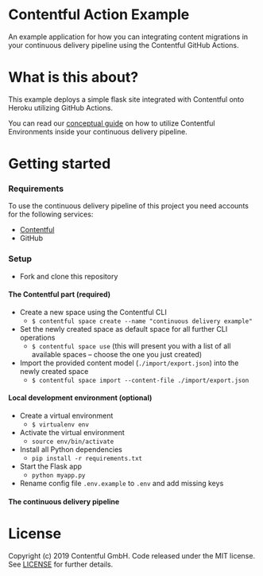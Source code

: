 Contentful Action Example
=====

An example application for how you can integrating content migrations in your continuous delivery pipeline using the Contentful GitHub Actions.

What is this about?
=====

This example deploys a simple flask site integrated with Contentful onto Heroku utilizing GitHub Actions.

You can read our [conceptual guide](https://www.contentful.com/developers/docs/concepts/deployment-pipeline/) on how to utilize Contentful Environments inside your continuous delivery pipeline.

Getting started
=====

### Requirements

To use the continuous delivery pipeline of this project you need accounts for the following services:

- [Contentful](https://www.contentful.com)
- GitHub

### Setup

* Fork and clone this repository

#### The Contentful part (required)

* Create a new space using the Contentful CLI
  * `$ contentful space create --name "continuous delivery example"`
* Set the newly created space as default space for all further CLI operations
  * `$ contentful space use` (this will present you with a list of all available spaces – choose the one you just created)
* Import the provided content model (`./import/export.json`) into the newly created space
  * `$ contentful space import --content-file ./import/export.json`

#### Local development environment (optional)

* Create a virtual environment
  * `$ virtualenv env`
* Activate the virtual environment
  * `source env/bin/activate`
* Install all Python dependencies
  * `pip install -r requirements.txt`
* Start the Flask app
  * `python myapp.py`
* Rename config file `.env.example` to `.env` and add missing keys

#### The continuous delivery pipeline


License
=======

Copyright (c) 2019 Contentful GmbH. Code released under the MIT license. See [LICENSE](LICENSE) for further details.
